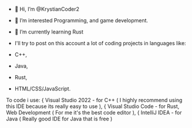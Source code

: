 - 👋 Hi, I’m @KrystianCoder2
- 👀 I’m interested Programming, and game development.
- 🌱 I’m currently learning Rust

- I'll try to post on this account a lot of coding projects in languages like:
- C++,
- Java,
- Rust,
- HTML/CSS/JavaScript.

To code i use:
{ Visual Studio 2022 - for C++ ( I highly recommend using this IDE because its really easy to use ),
{ Visual Studio Code - for Rust, Web Development ( For me it's the best code editor ),
{ IntelliJ IDEA - for Java ( Really good IDE for Java that is free )

